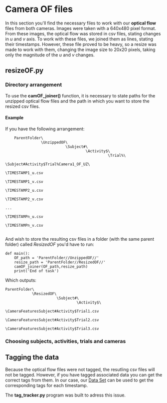 # Camera OF files


In this section you'll find the necessary files to work with our **optical flow** files from both cameras. Images were taken with a 640x480 pixel
format. From these images, the optical flow was stored in csv files, stating changes in *u* and *v* axis. To work with these files, we
joined them as lines, stating their timestamps. However, these file proved to be heavy, so a resize was made to work with them, changing 
the image size to 20x20 pixels, taking only the magnitude of the *u* and *v* changes.

## resizeOF.py

### Directory arrangement

To use the **camOF_joiner()** function, it is necessary to state paths for the unzipped optical flow files and the path in which you want to store the resized csv files.


#### Example

If you have the following arrangement:

```
    ParentFolder\
                \UnzippedOF\
                           \Subject#\
                                    \Activity$\
                                              \Trial%\
                                                     \Subject#Activity$Trial%Camera1_OF_UZ\
                                                                                          \TIMESTAMP1_u.csv
                                                                                          \TIMESTAMP1_v.csv
                                                                                          \TIMESTAMP2_u.csv
                                                                                          \TIMESTAMP2_v.csv
                                                                                          ...
                                                                                          \TIMESTAMPn_u.csv
                                                                                          \TIMESTAMPn_v.csv
                                                                                          
```
And wish to store the resulting csv files in a folder (with the same parent folder) called *ResizedOF* you'd have to run:

```
def main():
    OF_path = 'ParentFolder//UnzippedOF//'
    resize_path = 'ParentFolder//ResizedOF//'
    camOF_joiner(OF_path,resize_path)
    print('End of task')
```
  Which outputs:

    ParentFolder\
                \ResizedOF\
                           \Subject#\
                                    \Activity$\
                                              \CameraFeaturesSubject#Activity$Trial1.csv
                                              \CameraFeaturesSubject#Activity$Trial2.csv
                                              \CameraFeaturesSubject#Activity$Trial3.csv


### Choosing subjects, activities, trials and cameras



## Tagging the data

Because the optical flow files were not tagged, the resutling csv files will not be tagged. However, if you have tagged associated data you can get the correct tags from them. In our case, our [Data Set](https://drive.google.com/file/d/1JBGU5W2uq9rl8h7bJNt2lN4SjfZnFxmQ/view) can be used to get the corresponding tags for each timestamp.

The **tag_tracker.py** program was built to adress this issue.



